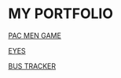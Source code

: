 # MY PORTFOLIO 

<a href= "https://github.com/cbmadrig/Pac_Men"> PAC MEN GAME </a> 

<a href= "https://github.com/cbmadrig/Eyes"> EYES </a>

<a href= ""> BUS TRACKER </a>
